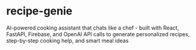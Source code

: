 # recipe-genie
AI-powered cooking assistant that chats like a chef - built with React, FastAPI, Firebase, and OpenAI API calls to generate personalized recipes, step-by-step cooking help, and smart meal ideas
